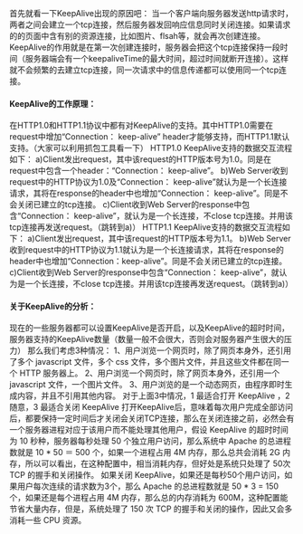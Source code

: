 首先就看一下KeepAlive出现的原因吧：
当一个客户端向服务器发送http请求时，两者之间会建立一个tcp连接，然后服务器发回响应信息同时关闭连接。如果请求的的页面中含有别的资源连接，比如图片、flsah等，就会再次创建连接。KeepAlive的作用就是在第一次创建连接时，服务器会把这个tcp连接保持一段时间（服务器端会有一个keepaliveTime的最大时间，超过时间就断开连接）。这样就不会频繁的去建立tcp连接，同一次请求中的信息传递都可以使用同一个tcp连接。
#### KeepAlive的工作原理：
在HTTP1.0和HTTP1.1协议中都有对KeepAlive的支持。其中HTTP1.0需要在request中增加“Connection： keep-alive” header才能够支持，而HTTP1.1默认支持。（大家可以利用抓包工具看一下）
HTTP1.0 KeepAlive支持的数据交互流程如下：
a)Client发出request，其中该request的HTTP版本号为1.0。同是在request中包含一个header：“Connection： keep-alive”。
b)Web Server收到request中的HTTP协议为1.0及“Connection： keep-alive”就认为是一个长连接请求，其将在response的header中也增加“Connection： keep-alive”。同是不会关闭已建立的tcp连接。
c)Client收到Web Server的response中包含“Connection： keep-alive”，就认为是一个长连接，不close tcp连接。并用该tcp连接再发送request。（跳转到a)）
HTTP1.1 KeepAlive支持的数据交互流程如下：
a)Client发出request，其中该request的HTTP版本号为1.1。
b)Web Server收到request中的HTTP协议为1.1就认为是一个长连接请求，其将在response的header中也增加“Connection：keep-alive”。同是不会关闭已建立的tcp连接。
c)Client收到Web Server的response中包含“Connection： keep-alive”，就认为是一个长连接，不close tcp连接。并用该tcp连接再发送request。（跳转到a)）
#### 关于KeepAlive的分析：
现在的一些服务器都可以设置KeepAlive是否开启，以及KeepAlive的超时时间，服务器支持的KeepAlive数量（数量一般不会很大，否则会对服务器产生很大的压力）
那么我们考虑3种情况：
1、用户浏览一个网页时，除了网页本身外，还引用了多个 javascript 文件，多个 css 文件，多个图片文件，并且这些文件都在同一个 HTTP 服务器上。
2、用户浏览一个网页时，除了网页本身外，还引用一个 javascript 文件，一个图片文件。
3、用户浏览的是一个动态网页，由程序即时生成内容，并且不引用其他内容。
对于上面3中情况，1 最适合打开 KeepAlive ，2 随意，3 最适合关闭 KeepAlive
打开KeepAlive后，意味着每次用户完成全部访问后，都要保持一定时间后才关闭会关闭TCP连接，那么在关闭连接之前，必然会有一个服务器进程对应于该用户而不能处理其他用户，假设 KeepAlive 的超时时间为 10 秒种，服务器每秒处理 50 个独立用户访问，那么系统中 Apache 的总进程数就是 10 * 50 ＝ 500 个，如果一个进程占用 4M 内存，那么总共会消耗 2G 内存，所以可以看出，在这种配置中，相当消耗内存，但好处是系统只处理了 50次 TCP 的握手和关闭操作。
如果关闭 KeepAlive，如果还是每秒50个用户访问，如果用户每次连续的请求数为3个，那么 Apache 的总进程数就是 50 * 3 = 150 个，如果还是每个进程占用 4M 内存，那么总的内存消耗为 600M，这种配置能节省大量内存，但是，系统处理了 150 次 TCP 的握手和关闭的操作，因此又会多消耗一些 CPU 资源。